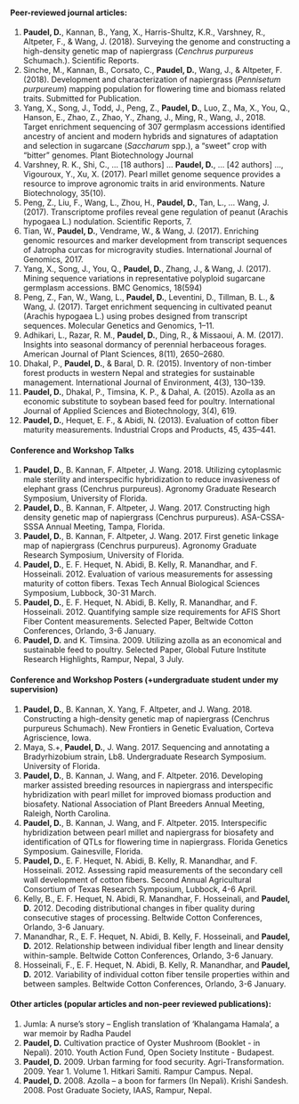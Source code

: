 #### Peer-reviewed journal articles:
1.	**Paudel, D.**, Kannan, B., Yang, X., Harris-Shultz, K.R., Varshney, R., Altpeter, F., & Wang, J. (2018). Surveying the genome and constructing a high-density genetic map of napiergrass (*Cenchrus purpureus* Schumach.). Scientific Reports.
2.	Sinche, M., Kannan, B., Corsato, C., **Paudel, D.**, Wang, J., & Altpeter, F. (2018). Development and characterization of napiergrass (*Pennisetum purpureum*) mapping population for flowering time and biomass related traits. Submitted for Publication.
3.	Yang, X., Song, J., Todd, J., Peng, Z., **Paudel, D.**, Luo, Z., Ma, X., You, Q., Hanson, E., Zhao, Z., Zhao, Y., Zhang, J., Ming, R., Wang, J., 2018. Target enrichment sequencing of 307 germplasm accessions identified ancestry of ancient and modern hybrids and signatures of adaptation and selection in sugarcane (*Saccharum* spp.), a “sweet” crop with “bitter” genomes. Plant Biotechnology Journal
4.	Varshney, R. K., Shi, C., ... [18 authors] ... **Paudel, D.**, ... [42 authors] ..., Vigouroux, Y., Xu, X. (2017). Pearl millet genome sequence provides a resource to improve agronomic traits in arid environments. Nature Biotechnology, 35(10).
5.	Peng, Z., Liu, F., Wang, L., Zhou, H., **Paudel, D.**, Tan, L., … Wang, J. (2017). Transcriptome profiles reveal gene regulation of peanut (Arachis hypogaea L.) nodulation. Scientific Reports, 7. 
6.	Tian, W., **Paudel, D.**, Vendrame, W., & Wang, J. (2017). Enriching genomic resources and marker development from transcript sequences of Jatropha curcas for microgravity studies. International Journal of Genomics, 2017. 
7.	Yang, X., Song, J., You, Q., **Paudel, D.**, Zhang, J., & Wang, J. (2017). Mining sequence variations in representative polyploid sugarcane germplasm accessions. BMC Genomics, 18(594)
8.	Peng, Z., Fan, W., Wang, L., **Paudel, D.**, Leventini, D., Tillman, B. L., & Wang, J. (2017). Target enrichment sequencing in cultivated peanut (Arachis hypogaea L.) using probes designed from transcript sequences. Molecular Genetics and Genomics, 1–11. 
9.	Adhikari, L., Razar, R. M., **Paudel, D.**, Ding, R., & Missaoui, A. M. (2017). Insights into seasonal dormancy of perennial herbaceous forages. American Journal of Plant Sciences, 8(11), 2650–2680. 
10.	Dhakal, P., **Paudel, D.**, & Baral, D. R. (2015). Inventory of non-timber forest products in western Nepal and strategies for sustainable management. International Journal of Environment, 4(3), 130–139. 
11.	**Paudel, D.**, Dhakal, P., Timsina, K. P., & Dahal, A. (2015). Azolla as an economic substitute to soybean based feed for poultry. International Journal of Applied Sciences and Biotechnology, 3(4), 619.
12.	**Paudel, D.**, Hequet, E. F., & Abidi, N. (2013). Evaluation of cotton fiber maturity measurements. Industrial Crops and Products, 45, 435–441.


#### Conference and Workshop Talks
1.	**Paudel, D.**, B. Kannan, F. Altpeter, J. Wang. 2018. Utilizing cytoplasmic male sterility and interspecific hybridization to reduce invasiveness of elephant grass (Cenchrus purpureus). Agronomy Graduate Research Symposium, University of Florida.
2.	**Paudel, D.**, B. Kannan, F. Altpeter, J. Wang. 2017. Constructing high density genetic map of napiergrass (Cenchrus purpureus). ASA-CSSA-SSSA Annual Meeting, Tampa, Florida.
3.	**Paudel, D.**, B. Kannan, F. Altpeter, J. Wang. 2017. First genetic linkage map of napiergrass (Cenchrus purpureus). Agronomy Graduate Research Symposium, University of Florida.
4.	**Paudel, D.**, E. F. Hequet, N. Abidi, B. Kelly, R. Manandhar, and F. Hosseinali. 2012. Evaluation of various measurements for assessing maturity of cotton fibers. Texas Tech Annual Biological Sciences Symposium, Lubbock, 30-31 March.
5.	**Paudel, D.**, E. F. Hequet, N. Abidi, B. Kelly, R. Manandhar, and F. Hosseinali. 2012. Quantifying sample size requirements for AFIS Short Fiber Content measurements. Selected Paper, Beltwide Cotton Conferences, Orlando, 3-6 January.
6.	**Paudel, D.** and K. Timsina. 2009. Utilizing azolla as an economical and sustainable feed to poultry. Selected Paper, Global Future Institute Research Highlights, Rampur, Nepal, 3 July. 



#### Conference and Workshop Posters (+undergraduate student under my supervision)
1.	**Paudel, D.**, B. Kannan, X. Yang, F. Altpeter, and J. Wang. 2018. Constructing a high-density genetic map of napiergrass (Cenchrus purpureus Schumach). New Frontiers in Genetic Evaluation, Corteva Agriscience, Iowa.
2.	Maya, S.+, **Paudel, D.**, J. Wang. 2017. Sequencing and annotating a Bradyrhizobium strain, Lb8. Undergraduate Research Symposium. University of Florida.
3.	**Paudel, D.**, B. Kannan, J. Wang, and F. Altpeter. 2016. Developing marker assisted breeding resources in napiergrass and interspecific hybridization with pearl millet for improved biomass production and biosafety. National Association of Plant Breeders Annual Meeting, Raleigh, North Carolina.
4.	**Paudel, D.**, B. Kannan, J. Wang, and F. Altpeter. 2015. Interspecific hybridization between pearl millet and napiergrass for biosafety and identification of QTLs for flowering time in napiergrass. Florida Genetics Symposium. Gainesville, Florida.
5.	**Paudel, D.**, E. F. Hequet, N. Abidi, B. Kelly, R. Manandhar, and F. Hosseinali. 2012. Assessing rapid measurements of the secondary cell wall development of cotton fibers. Second Annual Agricultural Consortium of Texas Research Symposium, Lubbock, 4-6 April.
6.	Kelly, B., E. F. Hequet, N. Abidi, R. Manandhar, F. Hosseinali, and **Paudel, D.** 2012. Decoding distributional changes in fiber quality during consecutive stages of processing. Beltwide Cotton Conferences, Orlando, 3-6 January.
7.	Manandhar, R., E. F. Hequet, N. Abidi, B. Kelly, F. Hosseinali, and **Paudel, D.** 2012. Relationship between individual fiber length and linear density within-sample. Beltwide Cotton Conferences, Orlando, 3-6 January.
8.	Hosseinali, F., E. F. Hequet, N. Abidi, B. Kelly, R. Manandhar, and **Paudel, D.** 2012. Variability of individual cotton fiber tensile properties within and between samples. Beltwide Cotton Conferences, Orlando, 3-6 January.



#### Other articles (popular articles and non-peer reviewed publications):
1. Jumla: A nurse’s story – English translation of ‘Khalangama Hamala’, a war memoir by Radha Paudel
2. **Paudel, D.** Cultivation practice of Oyster Mushroom (Booklet - in Nepali). 2010. Youth Action Fund, Open Society Institute - Budapest.
3. **Paudel, D.** 2009. Urban farming for food security. Agri-Transformation. 2009. Year 1. Volume 1. Hitkari Samiti. Rampur Campus. Nepal.
4. **Paudel, D.** 2008. Azolla – a boon for farmers (In Nepali). Krishi Sandesh. 2008. Post Graduate Society, IAAS, Rampur, Nepal.
